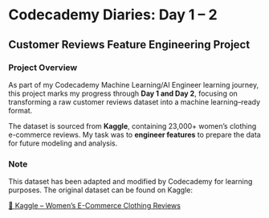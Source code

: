 #  Codecademy Diaries: Day 1 – 2  
##  Customer Reviews Feature Engineering Project


###  Project Overview

As part of my Codecademy Machine Learning/AI Engineer learning journey, this project marks my progress through **Day 1 and Day 2**, focusing on transforming a raw customer reviews dataset into a machine learning–ready format.

The dataset is sourced from **Kaggle**, containing 23,000+ women’s clothing e-commerce reviews. My task was to **engineer features** to prepare the data for future modeling and analysis.

###  Note

This dataset has been adapted and modified by Codecademy for learning purposes. The original dataset can be found on Kaggle:

[🔗 Kaggle – Women’s E-Commerce Clothing Reviews](https://www.kaggle.com/datasets/nicapotato/womens-ecommerce-clothing-reviews?resource=download)
